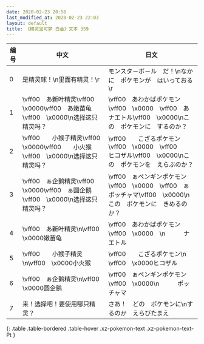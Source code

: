 ```yaml
---
date: 2020-02-23 20:56
last_modified_at: 2020-02-23 22:03
layout: default
title: 《精灵宝可梦 白金》文本 359
---
```

| 编号 | 中文 | 日文 |
| ---- | ---- | ---- |
| 0 | 是精灵球！\n里面有精灵！\r | モンスタ－ボ－ル　だ！\nなかに　ポケモンが　はいっておる\r |
| 1 | \vff00　あ新叶精灵\vff00　\x0000\vff00　あ嫩苗龟\vff00　\x0000\n选择这只精灵吗？ | \vff00　あわかばポケモン\vff00　\x0000　\vff00　あナエトル\vff00　\x0000\nこの　ポケモンに　するのか？ |
| 2 | \vff00　　小猴子精灵\vff00　\x0000\vff00　　小火猴\vff00　\x0000\n选择这只精灵吗？ | \vff00　　こざるポケモン\vff00　\x0000　\vff00　　ヒコザル\vff00　\x0000\nこの　ポケモンを　えらぶのか？ |
| 3 | \vff00　ぁ企鹅精灵\vff00　\x0000\vff00　ぁ圆企鹅\vff00　\x0000\n选择这只精灵吗？ | \vff00　ぁペンギンポケモン\vff00　\x0000　\vff00　ぁポッチャマ\vff00　\x0000\nこの　ポケモンに　きめるのか？ |
| 4 | \vff00　あ新叶精灵\n\vff00　\x0000嫩苗龟 | \vff00　あわかばポケモン\vff00　\x0000　\n　　　ナエトル |
| 5 | \vff00　　小猴子精灵\n\vff00　\x0000小火猴 | \vff00　　こざるポケモン\n　　　\vff00　\x0000ヒコザル |
| 6 | \vff00　ぁ企鹅精灵\n\vff00　\x0000圆企鹅 | \vff00　ぁペンギンポケモン\vff00　\x0000\n　　　ポッチャマ |
| 7 | 来！选择吧！要使用哪只精灵？ | さあ！　どの　ポケモンに\nするのか　えらびたまえ |
{: .table .table-bordered .table-hover .xz-pokemon-text .xz-pokemon-text-Pt }